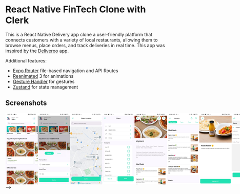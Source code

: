 # React Native FinTech Clone with Clerk

This is a React Native Delivery app clone a user-friendly platform that connects customers with a variety of local restaurants, allowing them to browse menus, place orders, and track deliveries in real time. This app was inspired by the [Deliveroo](https://deliveroo.co.uk/) app.

Additional features:

- [Expo Router](https://docs.expo.dev/routing/introduction/) file-based navigation and API Routes
- [Reanimated](https://docs.swmansion.com/react-native-reanimated/) 3 for animations
- [Gesture Handler](https://docs.swmansion.com/react-native-gesture-handler/) for gestures
- [Zustand](https://zustand-demo.pmnd.rs/) for state management

## Screenshots

<div style="display: flex; flex-direction: 'row';">
<img src="./screenshots/1.jpg" width=20%>
<img src="./screenshots/2.jpg" width=20%>
<img src="./screenshots/3.jpg" width=20%>
<img src="./screenshots/4.jpg" width=20%>
<img src="./screenshots/5.jpg" width=20%>
<img src="./screenshots/6.jpg" width=20%>
<img src="./screenshots/7.jpg" width=20%>
<img src="./screenshots/8.jpg" width=20%>
<img src="./screenshots/9.jpg" width=20%>
<img src="./screenshots/0.jpg" width=20%>

</div>
<!-- 
## Demo

<!-- <div style="display: flex; flex-direction: 'row';">
<img src="./screenshots/login.gif" width=30%>
<img src="./screenshots/state.gif" width=30%>
<img src="./screenshots/lockscreen.gif" width=30%>
<img src="./screenshots/charts.gif" width=30%>
<img src="./screenshots/icon.gif" width=30%>

</div> --> -->

<!-- ## 🚀 More

**Take a shortcut from web developer to mobile development fluency with guided learning**

Enjoyed this project? Learn to use React Native to build production-ready, native mobile apps for both iOS and Android based on your existing web development skills.

<a href="https://galaxies.dev"><img src="banner.png" height="auto" width="100%"></a> -->
